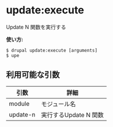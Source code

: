 # update:execute
Update N 関数を実行する

**使い方:**
```
$ drupal update:execute [arguments]
$ upe  
```

## 利用可能な引数
引数 | 詳細
---------|-------------
module | モジュール名
update-n | 実行するUpdate N 関数
